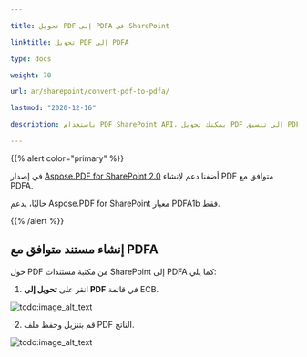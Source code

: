 ```yaml
---

title: تحويل PDF إلى PDFA في SharePoint

linktitle: تحويل PDF إلى PDFA

type: docs

weight: 70

url: ar/sharepoint/convert-pdf-to-pdfa/

lastmod: "2020-12-16"

description: باستخدام PDF SharePoint API، يمكنك تحويل PDF إلى تنسيق PDFA. حاليًا يدعم فقط معيار PDF/A-1b.

---
```


{{% alert color="primary" %}}

في إصدار [Aspose.PDF for SharePoint 2.0](https://releases.aspose.com/pdf/sharepoint/new-releases/aspose.pdf-for-sharepoint-2.0.0/) أضفنا دعم لإنشاء PDF متوافق مع PDFA.

حاليًا، يدعم Aspose.PDF for SharePoint معيار PDFA1b فقط.

{{% /alert %}}

## **إنشاء مستند متوافق مع PDFA**

حول PDF من مكتبة مستندات SharePoint إلى PDFA كما يلي:

1. انقر على **تحويل إلى PDF** في قائمة ECB.

![todo:image_alt_text](convert-pdf-to-pdfa_1.png)

2. قم بتنزيل وحفظ ملف PDF الناتج.

![todo:image_alt_text](convert-pdf-to-pdfa_2.png)